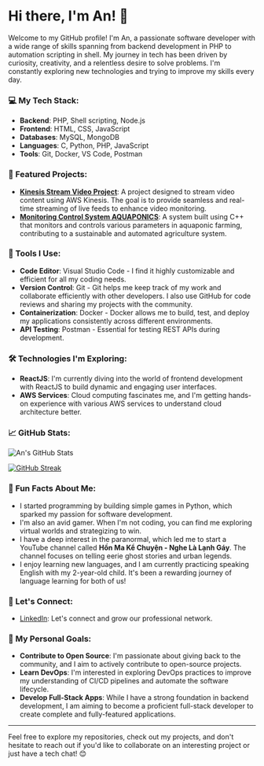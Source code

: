 # Hi there, I'm An! 👋

Welcome to my GitHub profile! I'm An, a passionate software developer with a wide range of skills spanning from backend development in PHP to automation scripting in shell. My journey in tech has been driven by curiosity, creativity, and a relentless desire to solve problems. I'm constantly exploring new technologies and trying to improve my skills every day.

### 💻 My Tech Stack:

- **Backend**: PHP, Shell scripting, Node.js
- **Frontend**: HTML, CSS, JavaScript
- **Databases**: MySQL, MongoDB
- **Languages**: C, Python, PHP, JavaScript
- **Tools**: Git, Docker, VS Code, Postman

### 🌟 Featured Projects:

- [**Kinesis Stream Video Project**](https://github.com/iAstronaut/Kinesis-Stream-Video-Project): A project designed to stream video content using AWS Kinesis. The goal is to provide seamless and real-time streaming of live feeds to enhance video monitoring.
- [**Monitoring Control System AQUAPONICS**](https://github.com/iAstronaut/Monitoring_Control_System_AQUAPONICS): A system built using C++ that monitors and controls various parameters in aquaponic farming, contributing to a sustainable and automated agriculture system.

### 🔧 Tools I Use:

- **Code Editor**: Visual Studio Code - I find it highly customizable and efficient for all my coding needs.
- **Version Control**: Git - Git helps me keep track of my work and collaborate efficiently with other developers. I also use GitHub for code reviews and sharing my projects with the community.
- **Containerization**: Docker - Docker allows me to build, test, and deploy my applications consistently across different environments.
- **API Testing**: Postman - Essential for testing REST APIs during development.

### 🛠️ Technologies I'm Exploring:

- **ReactJS**: I'm currently diving into the world of frontend development with ReactJS to build dynamic and engaging user interfaces.
- **AWS Services**: Cloud computing fascinates me, and I'm getting hands-on experience with various AWS services to understand cloud architecture better.

### 📈 GitHub Stats:

![An's GitHub Stats](https://github-readme-stats.vercel.app/api?username=iAstronaut&show_icons=true&theme=radical)

[![GitHub Streak](https://github-readme-streak-stats.herokuapp.com/?user=iAstronaut&theme=radical)](https://git.io/streak-stats)

### 🎯 Fun Facts About Me:

- I started programming by building simple games in Python, which sparked my passion for software development.
- I'm also an avid gamer. When I'm not coding, you can find me exploring virtual worlds and strategizing to win.
- I have a deep interest in the paranormal, which led me to start a YouTube channel called **Hồn Ma Kể Chuyện - Nghe Là Lạnh Gáy**. The channel focuses on telling eerie ghost stories and urban legends.
- I enjoy learning new languages, and I am currently practicing speaking English with my 2-year-old child. It's been a rewarding journey of language learning for both of us!

### 🔗 Let's Connect:

- [LinkedIn](https://www.linkedin.com/in/an-nguyen-11593931b/): Let's connect and grow our professional network.

### 🌱 My Personal Goals:

- **Contribute to Open Source**: I'm passionate about giving back to the community, and I aim to actively contribute to open-source projects.
- **Learn DevOps**: I'm interested in exploring DevOps practices to improve my understanding of CI/CD pipelines and automate the software lifecycle.
- **Develop Full-Stack Apps**: While I have a strong foundation in backend development, I am aiming to become a proficient full-stack developer to create complete and fully-featured applications.

---

Feel free to explore my repositories, check out my projects, and don't hesitate to reach out if you'd like to collaborate on an interesting project or just have a tech chat! 😊
